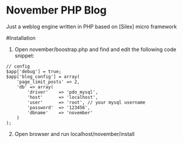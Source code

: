 # November PHP Blog
Just a weblog engine written in PHP based on [Silex] micro framework

#Installation
1. Open november/boostrap.php and find and edit the following code snippet:
```
// config
$app['debug'] = true;
$app['blog_config'] = array(
	'page_limit_posts' => 2,	
	'db' => array(
		'driver'	=> 'pdo_mysql',
		'host'		=> 'localhost',
		'user'		=> 'root', // your mysql username
		'password'	=> '123456',
		'dbname'	=> 'november'
	)	
);
```

2. Open browser and run localhost/november/install
